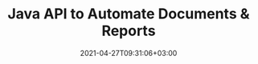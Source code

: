 ---
############################# Static ############################
layout: "product"
date: 2021-04-27T09:31:06+03:00
draft: false

product: "Assembly"
product_tag: "assembly"
platform: "Java"
platform_tag: "java"

############################# Head ############################
head_title: "Java Document Automation Assembly & Dynamic Reports Generator API"
head_description: "Java API for document automation, assembly & reporting. Create reports from custom templates. Assemble PDF Word Excel PPTX HTML from DB, JSON, OData & XML data sources."

############################# Header ############################
title: "Java API to Automate Documents & Reports"
description: "‎Build Document Automation Applications to Fetch Data; put it in Customizable Templates & Generate Dynamic Reports via Java API.‎"
button:
    enable: true

############################# SubMenu ############################
submenu:
    enable: true
    
    left:
        img_alt: "GroupDocs.Assembly for Java"
        image: "https://www.groupdocs.cloud/templates/groupdocs/images/product-logos/groupdocs-assembly-java.png"
        product: "GroupDocs.Assembly"
        platform: "Java"

    middle:
        button:
            # button loop
            - link: "#overview"
              text: "Overview"

            # button loop
            - link: "#features"
              text: "Features"

            # button loop
            - link: "#support"
              text: "Support"

            # button loop
            - link: "https://products.groupdocs.app/assembly"
              text: "Live Demo"

            # button loop
            - link: "https://purchase.groupdocs.com/pricing/assembly/java"
              text: "Pricing"

    right:
        link_download: "https://downloads.groupdocs.com/assembly"
        link_learn: "https://docs.groupdocs.com/assembly/java/"
        link_buy: "https://purchase.groupdocs.com"

############################# Overview ############################
overview:
    enable: true
    content: |
      GroupDocs.Assembly for Java API helps you rapidly develop document automation and reporting applications in Java to generate custom reports from templates without installing any external software. The report generation engine fetches data from the template document, assembles it and generates reports in the specified output format according to the defined syntax. It allows you to configure and insert formatting properties of template elements dynamically and supports various data sources (JSON, XML, OData, databases, CSV, spreadsheet as table of data, word processing table as table of data and databases) to retrieve data from.  

      The document assembly library recognizes multiple document formats and allows you to create templates in all supported file types such as PDF, HTML, Outlook email, Microsoft Office Word, Excel worksheets, PowerPoint presentations and text. It supports LINQ-based template syntax and users can also configure and insert formatting properties of template elements dynamically.  

      GroupDocs.Assembly for Java is easy to integrate with new or existing java applications. It is highly compatible with all Java versions and supports popular operating systems (Windows, Linux, MacOS) that are capable to run Java runtime.
    tabs:
      enable: true     
      
      ## TAB ONE ##
      tab_one:
        description: |
          Following is an overview of GroupDocs.Assembly for Java:

        right:
          enable: true
          icon: "fab fa-html5"
          title: "Overview"
          content: |
            * Data Formulation
            * Data Formatting
            * Data Automation
            * Create Template
            * Template Element Formatting
            * Report Generation
      
      ## TAB TWO ##
      tab_two:
        description: |
          Supported [document file formats](https://docs.groupdocs.com/assembly/java/supported-document-formats/) for Java document generation API are listed below.

        left:
          enable: true
          table:
            # table loop
            - title: "Microsoft Office Formats"
              content: |
                * **Word**: DOC, DOCX, DOT, DOTX, DOTM, DOCM, RTF, WordprocessingML (XML)
                * **Excel**: XLS, XLSX, XLSM, XLSB, XLT, XLTM, XLTX, SpreadsheetML (XML)
                * **PowerPoint**: PPT, PPTX, PPTM, PPS, PPSX, PPSM, POTX, POTM
                * **Outlook**: EML, EMLX, MSG, MHT

            # table loop
            - title: "Supported Data Sources"
              content: |
                * Database
                * XML
                * OData
                * JSON
                * CSV
                * Custom .NET Objects
                * Spreadsheet as Table of Data
                * Word Processing Table as Table of Data

        right:
          enable: true
          table:
            # table loop
            - title: "Other Formats"
              content: |
                * **OpenOffice Document Formats**: ODT, OTT, ODS, ODP
                * **Email**: MHT, MHTML
                * **Web**: HTML
                * **Markdown Documentation File**: MD
                * **Other**: TXT

            # table loop
            - title: "Inter-Format Assembly Support"
              content: |
                * Word Processing **TO** Word Processing, HTML, PDF, XPS, TIFF, MHTML, Markdown, TXT, XAML, OpenXPS, EPUB, SVG, PS, PCL
                * Spreadsheet **TO** Spreadsheet, HTML, PDF, XPS, TIFF, MHTML
                * Presentation **TO** Presentation, HTML, PDF, XPS, TIFF
                * Email **TO** Word Processing, Email, HTML, PDF, XPS, TIFF, MHTML, Markdown, TXT, XAML, OpenXPS, EPUB, SVG, PS, PCL
                * HTML & TXT **TO** Word Processing, HTML, PDF, XPS, TIFF, MHTML, Markdown, TXT, XAML, OpenXPS, EPUB, SVG, PS, PCL

      ## TAB THREE ##
      tab_three:
        description: |
          GroupDocs.Assembly for Java supports following Operating Systems, Frameworks & Package ‎Managers:‎
        
        left:
          enable: true
          table:
            # table loop
            - icon: "fab fa-windows"
              title: "Operating Systems"
              content: |
                * Microsoft Windows Desktop
                * Microsoft Windows Server
                * Linux
                * MacOS

            # table loop
            - icon: "fas fa-code"
              title: "Supported Frameworks"
              content: |
                * Java 7 (1.7) and above

        right:
          enable: true
          table:
            # table loop
            - icon: "fas fa-cogs"
              title: "Development Environments"
              content: |
                * NetBeans
                * IntelliJ IDEA
                * Eclipse
            # table loop
            - icon: "fas fa-tools"
              title: "Build Automation Tool"
              content: |
                * Maven

############################# Features ############################
features:
    enable: true
    title: "GroupDocs.Assembly for Java Features"

    feature:
      # feature loop
      - icon: "fas fa-copy"
        content: "Adjust Image in Textbox of Word, Excel, Presentations & Emails while Preserving the Image Ratio"

      # feature loop
      - icon: "fas fa-eye"
        content: "Use Formulae & Perform Sequential Data Operations - Apply Formula during Spreadsheet Assembly"

      # feature loop
      - icon: "fas fa-bolt"
        content: "Apply Upper, Lower, Capital, FirstCap Formatting to Strings in Template Syntax"
      
      # feature loop
      - icon: "fas fa-file-powerpoint"
        content: "Template Syntax support Formatting of Ordinal, Cardinal, Alphabetic Numeric Nature"

      # feature loop
      - icon: "fas fa-code"
        content: "Support Template Documents with Custom Variables & Text Comments within Template Syntax Tags"

      # feature loop
      - icon: "fas fa-cloud"
        content: "Dynamically Insert Out Document Content in Report"

      # feature loop
      - icon: "fas fa-remove-format"
        content: "Dynamically Configure Background Color of HTML Documents & Generate Barcode in Reports"

      # feature loop
      - icon: "fas fa-comment-slash"
        content: "Dynamically Insert Hyperlinks in Reports & Apply Attributes to Email Message Body"

      # feature loop
      - icon: "fas fa-location-arrow"
        content: "Dynamically Attach Email Attachments and Update Fields during Word Processing Document Assembly"

      # feature loop
      - icon: "fas fa-border-all"
        content: "Support of NEXT Field Analogue of Microsoft Word"

      # feature loop
      - icon: "fas fa-wrench"
        content: "Dynamically Add Links and Bookmarks to Document Formats and Name the Cell Ranges of Excel Spreadsheets"

      # feature loop
      - icon: "fas fa-columns"
        content: "Loading & Saving Assembled POT & OTP Presentation Document Formats"

      # feature loop
      - icon: "fas fa-file-word"
        content: "Template Formatting for Numeric, Text, Image, Date-Time, Chart Elements"

      # feature loop
      - icon: "fas fa-envelope"
        content: "Dynamically Insert images & documents from Base64-encoded bytes"

      # feature loop
      - icon: "fas fa-print"
        content: "LINQ-Based Template Syntax"

      # feature loop
      - icon: "fas fa-file-archive"
        content: "Change Format of Assembled File using Explicit Specifications or File Extension"

      # feature loop
      - icon: "fas fa-lock"
        content: "Ordered List Supported for Markdown - Save Newly Assembled Emails & Word Documents to Markdown"

      # feature loop
      - icon: "fas fa-file-code"
        content: "Generate Various Report Types, e.g., Charts, Image, Tables, Lists and more"
      
      # feature loop
      - icon: "fas fa-fill-drip"
        content: "Inline Template Syntax Errors in Generated Documents instead of Exception Throwing"

      # feature loop
      - icon: "fas fa-file-excel"
        content: "Dynamically Restart A Numbered List in Word Documents as well as Emails with HTML & RTF Bodies"

      # feature loop
      - icon: "fas fa-heading"
        content: "Support of Tables, Autolinks, Inline Links and Images for Assembled Markdown Documents"

      # feature loop
      - icon: "fas fa-project-diagram"
        content: "Dynamically Generate Barcodes (GS1-128 AI 8102 Coupon Extended and UPCA & GS1 Databar Coupon"

      # feature loop
      - icon: "fas fa-cube"
        content: "Load Template Documents from HTML with Resources and Save Assembled Word, Excel, PowerPoint & Emails to HTML with Resources"

    more_feature:
      # more_feature_loop
      - title: "Manipulate Template Elements"
        content: |
          Manipulate numerous template elements with GroupDocs.Assembly for Java API. The template elements that you can work with include, text blocks, Images, Hyperlinks, HTML blocks, Barcodes (via Barcode fonts), and Charts. You can also apply repeated blocks & conditional blocks for list items and table rows. Dynamic merging of table cells holding the same text, based on template expressions for documents, presentations, spreadsheets, and emails with HTML and RTF bodies.
      
      # more_feature_loop
      - title: "Manipulate List Reports"
        content: |
          Using GroupDocs.Assembly for Java API, supports following types of List Reports:  

          * Bulleted List
          * Numbered List
          * Colored Numbered List

      # more_feature_loop
      - title: "Manipulate Chart Reports"
        content: |
          GroupDocs.Assembly for Java supports following type of Chart Reports:

          * Bubble Chart, which displays three dimensions of data
          * Column Chart
          * Pie Chart
          * Scatter Chart
          * Series Chart (Colored)

      # more_feature_loop
      - title: "Manipulate Table Reports"
        content: |
          GroupDocs.Assembly for Java supports following types of Table Reports:  

          * Master-Detail Table
          * Table with Highlighted Rows
          * Table with Alternate Content
          * Table with Filtering, Grouping, and Ordering  

          You can also use Data Bands in table rows.

      # more_feature_loop
      - title: "Manipulate Chart Reports"
        content: |
          Integration of GroupDocs.Assembly for Java API with your Java application is like a breeze. What follows is an example block of code that generates report in OpenDocument format using Java:  

          ```java
          // Instantiate DocumentAssembler class
          DocumentAssembler assembler = new DocumentAssembler();
          //Call AssembleDocument to generate report
          assembler.assembleDocument("D:\\WordTemplates\\Nested External Document.docx", "D:\\WordReports\\Nested External Document.docx", 
          new DataSourceInfo( new DataStorage(), null));
          //(See new DataStorage() method details at https://github.com/groupdocs-assembly/GroupDocs.Assembly-for-Java)
          ```

############################# Support ############################
support:
    enable: true

############################# Solutions ############################
solutions:
    enable: true
    title: "GroupDocs.Assembly offers document viewing APIs for other popular development environments"

    solution:
        # solution loop
        - img_alt: "GroupDocs.Assembly for .NET"
          image: "https://www.groupdocs.cloud/templates/groupdocs/images/product-logos/groupdocs-assembly-net.png"
          product: "GroupDocs.Assembly"
          platform: ".NET"
          link: "/assembly/net/"

############################# Back to top ###############################
back_to_top:
  enable: true
---